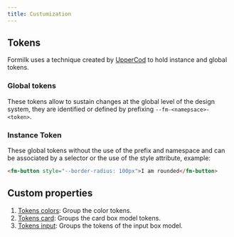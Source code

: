 ```yaml
---
title: Custumization
---
```


## Tokens

Formilk uses a technique created by [UpperCod](https://twitter.com/uppercod) to hold instance and global tokens.

### Global tokens

These tokens allow to sustain changes at the global level of the design system, they are identified or defined by prefixing `--fm-<namepsace>-<token>`.

### Instance Token

These global tokens without the use of the prefix and namespace and can be associated by a selector or the use of the style attribute, example:

```html preview
<fm-button style="--border-radius: 100px">I am rounded</fm-button>
```

## Custom properties

1. [Tokens colors](/tokens/colors): Group the color tokens.
2. [Tokens card](/tokens/card): Groups the card box model tokens.
3. [Tokens input](/tokens/input): Groups the tokens of the input box model.
